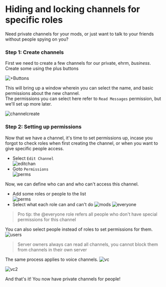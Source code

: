 # Hiding and locking channels for specific roles
Need private channels for your mods, or just want to talk to your friends without people spying on you?

### Step 1: Create channels
First we need to create a few channels for our private, ehrm, *business*.
Create some using the plus buttons

![+Buttons](http://i.imgur.com/ZYCzkOb.png)

This will bring up a window wherein you can select the name, and basic permissions about the new channel.  
The permissions you can select here refer to `Read Messages` permission, but we'll set up more later.

![channelcreate](http://i.imgur.com/PmU7Gg2.png)

### Step 2: Setting up permissions
Now that we have a channel, it's time to set permissions up, incase you forgot to check roles when first creating the channel, or when you want to give specific people access.

- Select `Edit Channel`  
![editchan](http://i.imgur.com/VVVfNy5.png)
- Goto `Permissions`  
![perms](http://i.imgur.com/PmEa1ZC.png)

Now, we can define who can and who can't access this channel.

- Add some roles or people to the list   
![perms](http://i.imgur.com/haGY5l5.png)
- Select what each role can and can't do
![mods](http://i.imgur.com/sW8e0I4.png)
![everyone](http://i.imgur.com/Q34VLv4.png)
> Pro tip: the @everyone role refers all people who don't have special permissions for this channel 

You can also select people instead of roles to set permissions for them.  
![users](http://i.imgur.com/u6Pdof0.png)
> Server owners always can read all channels, you cannot block them from channels in their own server

The same process applies to voice channels.
![vc](http://i.imgur.com/XNiYHOO.png)  

![vc2](http://i.imgur.com/JsBH5ib.png)

And that's it! You now have private channels for people!
